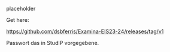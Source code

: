 placeholder

Get here:

https://github.com/dsbferris/Examina-EIS23-24/releases/tag/v1

Passwort das in StudIP vorgegebene.
